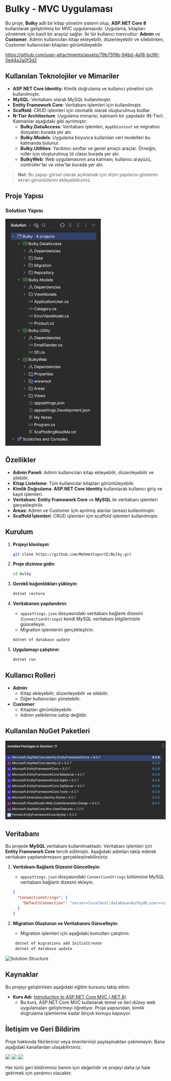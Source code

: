 # Bulky - MVC Uygulaması

Bu proje, **Bulky** adlı bir kitap yönetim sistemi olup, **ASP.NET Core 8** kullanılarak geliştirilmiş bir MVC uygulamasıdır. Uygulama, kitapları yönetmek için basit bir arayüz sağlar. İki tür kullanıcı mevcuttur: **Admin** ve **Customer**. Admin kullanıcıları kitap ekleyebilir, düzenleyebilir ve silebilirken, Customer kullanıcıları kitapları görüntüleyebilir.

https://github.com/user-attachments/assets/79b75f9b-94bd-4a18-bc96-0e44a2a0f3d2


## Kullanılan Teknolojiler ve Mimariler

- **ASP.NET Core Identity**: Kimlik doğrulama ve kullanıcı yönetimi için kullanılmıştır.
- **MySQL**: Veritabanı olarak MySQL kullanılmıştır.
- **Entity Framework Core**: Veritabanı işlemleri için kullanılmıştır.
- **Scaffold**: CRUD işlemleri için otomatik olarak oluşturulmuş kodlar.
- **N-Tier Architecture**: Uygulama mimarisi, katmanlı bir yapıdadır (N-Tier). Katmanlar aşağıdaki gibi ayrılmıştır:
    - **Bulky.DataAccess**: Veritabanı işlemleri, `AppDbContext` ve migration dosyaları burada yer alır.
    - **Bulky.Models**: Uygulama boyunca kullanılan veri modelleri bu katmanda bulunur.
    - **Bulky.Utilities**: Yardımcı sınıflar ve genel amaçlı araçlar. Örneğin, roller için oluşturulmuş `SD` classı burada yer alır.
    - **BulkyWeb**: Web uygulamasının ana katmanı, kullanıcı arayüzü, controller'lar ve view'lar burada yer alır.

> **Not**: Bu yapıyı görsel olarak açıklamak için dizin yapılarını gösteren ekran görüntülerini ekleyebilirsiniz.

## Proje Yapısı


### Solution Yapısı
<img src="BulkyWeb/wwwroot/images/AppScreenshots/solution_architecture.png" alt="Solution Structure" width="300"/>



## Özellikler

- **Admin Paneli**: Admin kullanıcıları kitap ekleyebilir, düzenleyebilir ve silebilir.
- **Kitap Listeleme**: Tüm kullanıcılar kitapları görüntüleyebilir.
- **Kimlik Doğrulama**: **ASP.NET Core Identity** kullanılarak kullanıcı giriş ve kayıt işlemleri.
- **Veritabanı**: **Entity Framework Core** ve **MySQL** ile veritabanı işlemleri gerçekleştirilir.
- **Areas**: Admin ve Customer için ayrılmış alanlar (areas) kullanılmıştır.
- **Scaffold İşlemleri**: CRUD işlemleri için scaffold işlemleri kullanılmıştır.

## Kurulum

1. **Projeyi klonlayın**:
    ```bash
    git clone https://github.com/MehmetCopurCE/Bulky.git
    ```

2. **Proje dizinine gidin**:
    ```bash
    cd bulky
    ```

3. **Gerekli bağımlılıkları yükleyin**:
    ```bash
    dotnet restore
    ```

4. **Veritabanını yapılandırın**:
    - `appsettings.json` dosyasındaki veritabanı bağlantı dizesini (`ConnectionStrings`) kendi MySQL veritabanı bilgilerinizle güncelleyin.
    - Migration işlemlerini gerçekleştirin:
    ```bash
    dotnet ef database update
    ```

5. **Uygulamayı çalıştırın**:
    ```bash
    dotnet run
    ```

## Kullanıcı Rolleri

- **Admin**:
    - Kitap ekleyebilir, düzenleyebilir ve silebilir.
    - Diğer kullanıcıları yönetebilir.
- **Customer**:
    - Kitapları görüntüleyebilir.
    - Admin yetkilerine sahip değildir.

## Kullanılan NuGet Paketleri

<img src="BulkyWeb/wwwroot/images/AppScreenshots/nuget_packages.png" alt="Solution Structure" width="600"/>

## Veritabanı

Bu projede **MySQL** veritabanı kullanılmaktadır. Veritabanı işlemleri için **Entity Framework Core** tercih edilmiştir. Aşağıdaki adımları takip ederek veritabanı yapılandırmasını gerçekleştirebilirsiniz:

1. **Veritabanı Bağlantı Dizesini Güncelleyin**:
   - `appsettings.json` dosyasındaki `ConnectionStrings` bölümüne MySQL veritabanı bağlantı dizesini ekleyin.

   ```json
   {
     "ConnectionStrings": {
       "DefaultConnection": "server=localhost;database=bulkydb;user=root;password=yourpassword"
     }
   }
2. **Migration Oluşturun ve Veritabanını Güncelleyin**:
    - Migration işlemleri için aşağıdaki komutları çalıştırın:
   ```csharp
    dotnet ef migrations add InitialCreate
    dotnet ef database update
    ```

<img src="BulkyWeb/wwwroot/images/AppScreenshots/Ekran Resmi 2024-08-15 15.32.46.png" alt="Solution Structure" width="300"/>


## Kaynaklar

Bu projeyi geliştirirken aşağıdaki eğitim kursunu takip ettim:

- **Kurs Adı**: [Introduction to ASP.NET Core MVC (.NET 8)](https://www.youtube.com/watch?v=AopeJjkcRvU)
  - Bu kurs, ASP.NET Core MVC kullanarak temel ve ileri düzey web uygulamaları geliştirmeyi öğretiyor. Proje yapısından, kimlik doğrulama işlemlerine kadar birçok konuyu kapsıyor.


## İletişim ve Geri Bildirim

Proje hakkında fikirlerinizi veya önerilerinizi paylaşmaktan çekinmeyin. Bana aşağıdaki kanallardan ulaşabilirsiniz:


<a href="https://www.linkedin.com/in/mehmet-copur/"><img src="https://encrypted-tbn0.gstatic.com/images?q=tbn:ANd9GcS0bGEl9v47XieEtHyj0TqTr1tOXJmib-KHtw&s" height = "50"/></a> <a href="mailto:mhmtcpr120@gmail.com?"><img src="https://img.shields.io/badge/gmail-%23DD0031.svg?&style=for-the-badge&logo=gmail&logoColor=white" height = "50"/></a> <a href="https://medium.com/@mhmtcpr120/nette-dependency-injection-transient-scoped-ve-singleton-ya%C5%9Fam-d%C3%B6ng%C3%BCleri-aa9aa4f38193"><img src="https://miro.medium.com/v2/resize:fit:1400/1*RB1rxSK_TBmcC5D2PN30JA.png" height = "50"/></a> 


Her türlü geri bildiriminiz benim için değerlidir ve projeyi daha iyi hale getirmek için yardımcı olacaktır.
